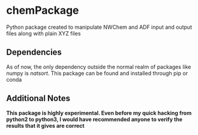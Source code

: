 # chemPackage
Python package created to manipulate NWChem and ADF input and output files along with plain XYZ files

## Dependencies
As of now, the only dependency outside the normal realm of packages like numpy is *natsort*. This package can be found and installed through pip or conda

## Additional Notes
**This package is highly experimental. Even before my quick hacking from python2 to python3, I would have recommended anyone to verify the results that it gives are correct**

